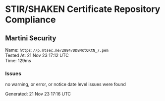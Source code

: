 # STIR/SHAKEN Certificate Repository Compliance

## Martini Security

Name: `https://p.mtsec.me/2884/DD8MKtQKtN_7.pem`\
Tested At: 21 Nov 23 17:12 UTC\
Time: 129ms

### Issues

no warning, or error, or notice date level issues were found

Generated: 21 Nov 23 17:16 UTC